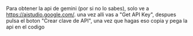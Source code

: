Para obtener la api de gemini (por si no lo sabes), solo ve a https://aistudio.google.com/. 
una vez alli vas a "Get API Key", despues pulsa el boton "Crear clave de API", una vez que hagas eso copia y pega la api en el codigo
